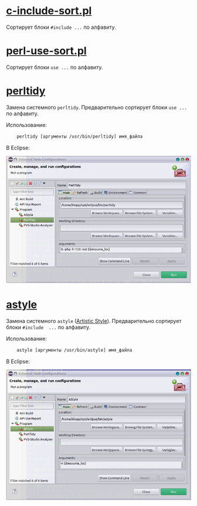# [c-include-sort.pl](./c-include-sort.pl)

Сортирует блоки `#include ...` по алфавиту.

# [perl-use-sort.pl](./perl-use-sort.pl)

Сортирует блоки `use ...` по алфавиту.

# [perltidy](./perltidy)

Замена системного `perltidy`.
Предварительно сортирует блоки `use ...` по алфавиту.

Использование:

```bash
    perltidy [аргументы /usr/bin/perltidy] имя_файла
```

В Eclipse:

![](./demo/perltidy.png)

# [astyle](./astyle)

Замена системного `astyle` ([Artistic Style](https://astyle.sourceforge.net/)).
Предварительно сортирует блоки `#include  ...` по алфавиту.

Использование:

```bash
    astyle [аргументы /usr/bin/astyle] имя_файла
```

В Eclipse:

![](./demo/astyle.png)